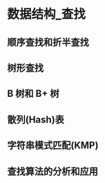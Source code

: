 # 数据结构_查找

## 顺序查找和折半查找


## 树形查找


## B 树和 B+ 树


## 散列(Hash)表


## 字符串模式匹配(KMP)


## 查找算法的分析和应用



